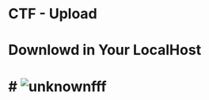 # CTF - Upload

# Downlowd in Your LocalHost
# # ![unknownfff](https://user-images.githubusercontent.com/35100055/174498096-d5a82837-82f5-4afd-ae7a-f8d8f1943fc7.png)
